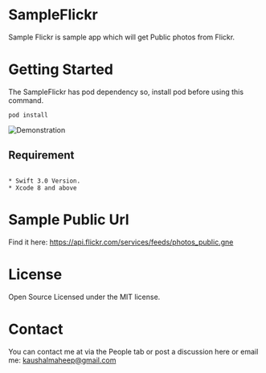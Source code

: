 # SampleFlickr

Sample Flickr is sample app which will get Public photos from Flickr.

# Getting Started

The SampleFlickr has pod dependency so, install pod before using this command. 

~~~
pod install
~~~

![Demonstration](https://goo.gl/photos/Kjfn9fpiQamHurnp9)

## Requirement

~~~

* Swift 3.0 Version.
* Xcode 8 and above

~~~

# Sample Public Url

Find it here: https://api.flickr.com/services/feeds/photos_public.gne

# License

Open Source Licensed under the MIT license.

# Contact

You can contact me at via the People tab or post a discussion here or email me: kaushalmaheep@gmail.com
